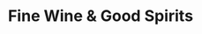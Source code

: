 ---
title: "Fine Wine & Good Spirits"
url: /easton/fine-wine-and-good-spirits-town-center-boulevard/
shop: alcohol
---